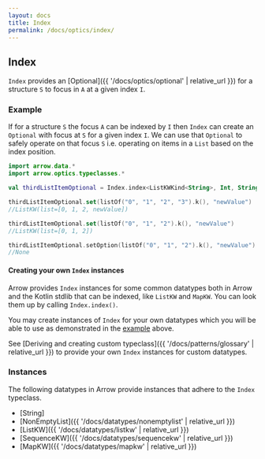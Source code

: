 ```yaml
---
layout: docs
title: Index
permalink: /docs/optics/index/
---
```


## Index

`Index` provides an [Optional]({{ '/docs/optics/optional' | relative_url }}) for a structure `S` to focus in `A` at a given index `I`.

### Example

If for a structure `S` the focus `A` can be indexed by `I` then `Index` can create an `Optional` with focus at `S` for a given index `I`.
We can use that `Optional` to safely operate on that focus `S` i.e. operating on items in a `List` based on the index position.

```kotlin
import arrow.data.*
import arrow.optics.typeclasses.*

val thirdListItemOptional = Index.index<ListKWKind<String>, Int, String>(3)

thirdListItemOptional.set(listOf("0", "1", "2", "3").k(), "newValue")
//ListKW(list=[0, 1, 2, newValue])
```
```kotlin
thirdListItemOptional.set(listOf("0", "1", "2").k(), "newValue")
//ListKW(list=[0, 1, 2])
```
```kotlin
thirdListItemOptional.setOption(listOf("0", "1", "2").k(), "newValue")
//None
```

#### Creating your own `Index` instances

Arrow provides `Index` instances for some common datatypes both in Arrow and the Kotlin stdlib that can be indexed, like `ListKW` and `MapKW`.
You can look them up by calling `Index.index()`.

You may create instances of `Index` for your own datatypes which you will be able to use as demonstrated in the [example](#example) above.

See [Deriving and creating custom typeclass]({{ '/docs/patterns/glossary' | relative_url }}) to provide your own `Index` instances for custom datatypes.

### Instances

The following datatypes in Arrow provide instances that adhere to the `Index` typeclass.

- [String]
- [NonEmptyList]({{ '/docs/datatypes/nonemptylist' | relative_url }})
- [ListKW]({{ '/docs/datatypes/listkw' | relative_url }})
- [SequenceKW]({{ '/docs/datatypes/sequencekw' | relative_url }})
- [MapKW]({{ '/docs/datatypes/mapkw' | relative_url }})

